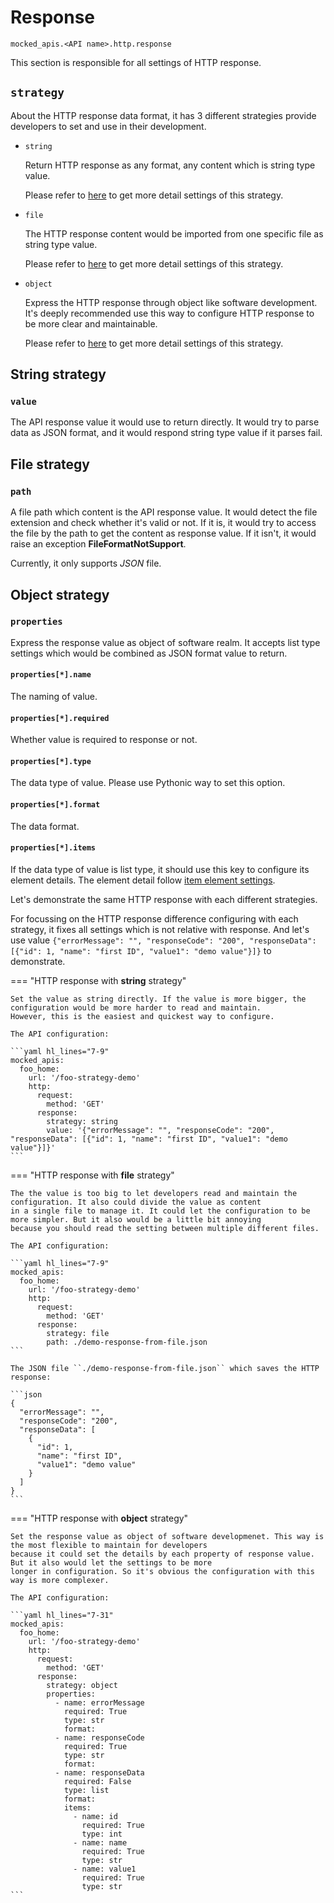 # Response

``mocked_apis.<API name>.http.response``

This section is responsible for all settings of HTTP response.


## ``strategy``

About the HTTP response data format, it has 3 different strategies provide developers to set and use in their development.

  * ``string``

    Return HTTP response as any format, any content which is string type value.

    Please refer to [here](#string-strategy) to get more detail settings of this strategy.

  * ``file``

    The HTTP response content would be imported from one specific file as string type value.

    Please refer to [here](#file-strategy) to get more detail settings of this strategy.

  * ``object``

    Express the HTTP response through object like software development. It's deeply recommended use this way to configure 
    HTTP response to be more clear and maintainable.

    Please refer to [here](#object-strategy) to get more detail settings of this strategy.


## String strategy

### ``value``

The API response value it would use to return directly. It would try to parse data as JSON format, and it would respond 
string type value if it parses fail.


## File strategy

### ``path``

A file path which content is the API response value. It would detect the file extension and check whether it's valid or not. 
If it is, it would try to access the file by the path to get the content as response value. If it isn't, it would raise an 
exception **FileFormatNotSupport**.

Currently, it only supports _JSON_ file.


## Object strategy

### ``properties``

Express the response value as object of software realm. It accepts list type settings which would be combined as JSON format 
value to return.


#### ``properties[*].name``

The naming of value.


#### ``properties[*].required``

Whether value is required to response or not.


#### ``properties[*].type``

The data type of value. Please use Pythonic way to set this option.


#### ``properties[*].format``

The data format.


#### ``properties[*].items``

If the data type of value is list type, it should use this key to configure its element details. The element detail follow 
[item element settings](/configure-references/mocked-apis/apis/http/common/item_element).


Let's demonstrate the same HTTP response with each different strategies.

For focussing on the HTTP response difference configuring with each strategy, it fixes all settings which is not relative 
with response. And let's use value ``{"errorMessage": "", "responseCode": "200", "responseData": [{"id": 1, "name": "first ID", "value1": "demo value"}]}`` 
to demonstrate.

=== "HTTP response with **string** strategy"

    Set the value as string directly. If the value is more bigger, the configuration would be more harder to read and maintain.
    However, this is the easiest and quickest way to configure.
    
    The API configuration:

    ```yaml hl_lines="7-9"
    mocked_apis:
      foo_home:
        url: '/foo-strategy-demo'
        http:
          request:
            method: 'GET'
          response:
            strategy: string
            value: '{"errorMessage": "", "responseCode": "200", "responseData": [{"id": 1, "name": "first ID", "value1": "demo value"}]}'
    ```

=== "HTTP response with **file** strategy"

    The the value is too big to let developers read and maintain the configuration. It also could divide the value as content 
    in a single file to manage it. It could let the configuration to be more simpler. But it also would be a little bit annoying
    because you should read the setting between multiple different files.
    
    The API configuration:

    ```yaml hl_lines="7-9"
    mocked_apis:
      foo_home:
        url: '/foo-strategy-demo'
        http:
          request:
            method: 'GET'
          response:
            strategy: file
            path: ./demo-response-from-file.json
    ```
    
    The JSON file ``./demo-response-from-file.json`` which saves the HTTP response:

    ```json
    {
      "errorMessage": "", 
      "responseCode": "200", 
      "responseData": [
        {
          "id": 1, 
          "name": "first ID", 
          "value1": "demo value"
        }
      ]
    }
    ```

=== "HTTP response with **object** strategy"

    Set the response value as object of software developmenet. This way is the most flexible to maintain for developers 
    because it could set the details by each property of response value. But it also would let the settings to be more 
    longer in configuration. So it's obvious the configuration with this way is more complexer.
    
    The API configuration:

    ```yaml hl_lines="7-31"
    mocked_apis:
      foo_home:
        url: '/foo-strategy-demo'
        http:
          request:
            method: 'GET'
          response:
            strategy: object
            properties:
              - name: errorMessage
                required: True
                type: str
                format:
              - name: responseCode
                required: True
                type: str
                format:
              - name: responseData
                required: False
                type: list
                format:
                items:
                  - name: id
                    required: True
                    type: int
                  - name: name
                    required: True
                    type: str
                  - name: value1
                    required: True
                    type: str
    ```
